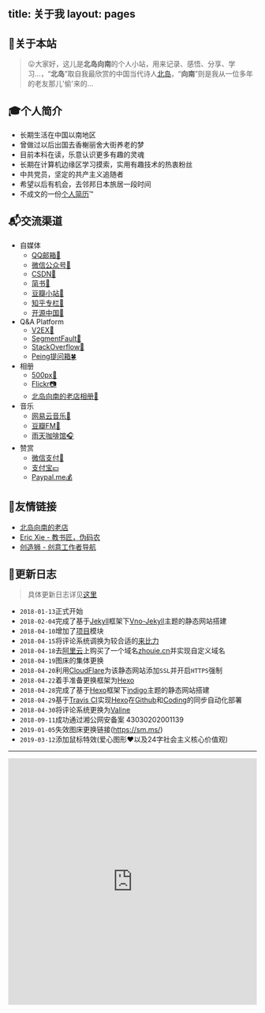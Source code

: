 title: 关于我
layout: pages
---

## 🗽关于本站

> 😛大家好，这儿是**北岛向南**的个人小站，用来记录、感悟、分享、学习...，“**北岛**”取自我最欣赏的中国当代诗人[北岛](https://zh.wikipedia.org/wiki/%E5%8C%97%E5%B2%9B_(%E8%AF%97%E4%BA%BA))，“**向南**”则是我从一位多年的老友那儿'偷'来的...


## 🎓个人简介

* 长期生活在中国以南地区
* 曾做过以后出国去香榭丽舍大街养老的梦
* 目前本科在读，乐意认识更多有趣的灵魂
* 长期在计算机边缘区学习摸索，实用有趣技术的热衷粉丝
* 中共党员，坚定的共产主义追随者
* 希望以后有机会，去邻邦日本旅居一段时间
* 不成文的一份[个人简历](https://zhouie.cn/zhouie.cn-blog.pdf)™


## 📬交流渠道

* 自媒体
    - [QQ邮箱🍰](nanzhouie@qq.com)
    - [微信公众号🍟](https://i.loli.net/2019/02/22/5c6f99a47fbab.png)
    - [CSDN🍔](https://blog.csdn.net/jave_f)
    - [简书🍒](https://www.jianshu.com/u/003b6aa1939d)
    - [豆瓣小站🍦](https://www.douban.com/people/jave_f/)
    - [知乎专栏🍇](https://www.zhihu.com/people/jave_f/activities)
    - [开源中国🍥](https://my.oschina.net/zhouie)
* Q&A Platform
    - [V2EX🌴](https://www.v2ex.com/member/zhouie)
    - [SegmentFault🌵](https://segmentfault.com/u/zhouie)
    - [StackOverflow🌷](https://stackoverflow.com/users/9711261/zhouie)
    - [Peing提问箱🍀](https://peing.net/zh-CN/zhouie)
* 相册
    - [500px🎨](https://500px.com/nanzhouie)
    - [Flickr📷](https://www.flickr.com/photos/nanzhouie/)
    - [北岛向南的老店相册🌅](https://javef.github.io/project/albums/)
* 音乐
    - [网易云音乐🎹](http://music.163.com/#/user/home?id=426481614)
    - [豆瓣FM🎵](https://douban.fm/)
    - [雨天咖啡馆🎧](http://rainycafe.com/)
* 赞赏
    - [微信支付🏧](https://i.loli.net/2019/02/22/5c6f8f5534b72.jpg)
    - [支付宝💴](https://i.loli.net/2019/02/22/5c6f9576d940e.jpg)
    - [Paypal.me💰](https://www.paypal.me/zhouie)

## 👾友情链接

* [北岛向南的老店](https://javef.github.io/)
* [Eric Xie - 教书匠，伪码农](http://ericxie.coding.me/)
* [创造狮 - 创意工作者导航](http://chuangzaoshi.com/)
​

## 📝更新日志

> 具体更新日志详见[这里](https://zhouie.cn/posts/201804271/)

* `2018-01-13`正式开始
* `2018-02-04`完成了基于[Jekyll](https://www.jekyll.com.cn/)框架下[Vno-Jekyll](https://github.com/onevcat/vno-jekyll)主题的静态网站搭建
* `2018-04-10`增加了[项目](https://javef.github.io/project)模块
* `2018-04-15`将评论系统调换为较合适的[来比力](https://livere.com/)
* `2018-04-18`去[阿里云](https://cn.aliyun.com/)上购买了一个域名[zhouie.cn](https://zhouie.cn/)并实现自定义域名
* `2018-04-19`图床的集体更换
* `2018-04-20`利用[CloudFlare](https://www.cloudflare.com/)为该静态网站添加`SSL`并开启`HTTPS`强制
* `2018-04-22`着手准备更换框架为[Hexo](https://hexo.io/zh-cn/)
* `2018-04-28`完成了基于[Hexo](https://hexo.io/zh-cn/)框架下[indigo](https://github.com/yscoder/hexo-theme-indigo)主题的静态网站搭建
* `2018-04-29`基于[Travis CI](https://www.travis-ci.org/)实现[Hexo](https://hexo.io/zh-cn/)在[Github](https://github.com/)和[Coding](https://coding.net/)的同步自动化部署
* `2018-04-30`将评论系统更换为[Valine](https://valine.js.org/)
* `2018-09-11`成功通过湘公网安备案 43030202001139
* `2019-01-05`失效图床更换链接(https://sm.ms/)
* `2019-03-12`添加鼠标特效(爱心图形❤以及24字社会主义核心价值观)

---

<iframe src="https://www.google.com/maps/embed?pb=!1m18!1m12!1m3!1d3464616.575792618!2d115.0220874396435!3d32.003880581552764!2m3!1f0!2f0!3f0!3m2!1i1024!2i768!4f13.1!3m3!1m2!1s0x3434a48ca17082d7%3A0x7aa8d6156e75706d!2z5Lit5Zu95a6J5b6955yB!5e0!3m2!1szh-CN!2sth!4v1554028308613!5m2!1szh-CN!2sth" width="100%" height="500" frameborder="0" style="border:0" allowfullscreen></iframe>